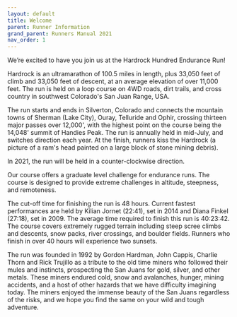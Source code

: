 ```yaml
---
layout: default
title: Welcome
parent: Runner Information
grand_parent: Runners Manual 2021
nav_order: 1
---
```


We’re excited to have you join us at the Hardrock Hundred Endurance Run!
 
Hardrock is an ultramarathon of 100.5 miles in length, plus 33,050 feet of climb and 33,050 feet of descent, at an average elevation of over 11,000 feet. The run is held on a loop course on 4WD roads, dirt trails, and cross country in southwest Colorado's San Juan Range, USA.
 
The run starts and ends in Silverton, Colorado and connects the mountain towns of Sherman (Lake City), Ouray, Telluride and Ophir, crossing thirteen major passes over 12,000', with the highest point on the course being the 14,048' summit of Handies Peak. The run is annually held in mid-July, and switches direction each year. At the finish, runners kiss the Hardrock (a picture of a ram's head painted on a large block of stone mining debris).
 
In 2021, the run will be held in a counter-clockwise direction.
 
Our course offers a graduate level challenge for endurance runs. The course is designed to provide extreme challenges in altitude, steepness, and remoteness. 
 
The cut-off time for finishing the run is 48 hours. Current fastest performances are held by Kilian Jornet (22:41), set in 2014 and Diana Finkel (27:18), set in 2009. The average time required to finish this run is 40:23:42. The course covers extremely rugged terrain including steep scree climbs and descents, snow packs, river crossings, and boulder fields. Runners who finish in over 40 hours will experience two sunsets.
 
The run was founded in 1992 by Gordon Hardman, John Cappis, Charlie Thorn and Rick Trujillo as a tribute to the old time miners who followed their mules and instincts, prospecting the San Juans for gold, silver, and other metals. These miners endured cold, snow and avalanches, hunger, mining accidents, and a host of other hazards that we have difficulty imagining today. The miners enjoyed the immense beauty of the San Juans regardless of the risks, and we hope you find the same on your wild and tough adventure.
